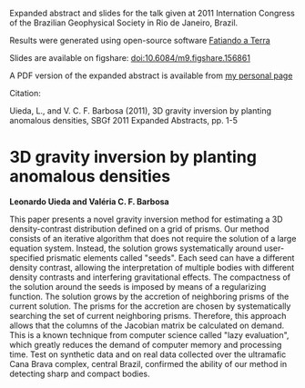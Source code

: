 Expanded abstract and slides for the talk given at 2011 Internation Congress of
the Brazilian Geophysical Society in Rio de Janeiro, Brazil.

Results were generated using open-source software [Fatiando a
Terra](http://fatiando.org)

Slides are available on figshare:
[doi:10.6084/m9.figshare.156861](http://dx.doi.org/10.6084/m9.figshare.156861)

A PDF version of the expanded abstract is available from
[my personal page](http://fatiando.org/people/uieda/)

Citation:

Uieda, L., and V. C. F. Barbosa (2011), 3D gravity inversion by planting
anomalous densities, SBGf 2011 Expanded Abstracts, pp. 1-5

# 3D gravity inversion by planting anomalous densities

**Leonardo Uieda and Valéria C. F. Barbosa**

This paper presents a novel gravity inversion method
for estimating a 3D density-contrast distribution
defined on a grid of prisms. Our method consists of an
iterative algorithm that does not require the solution
of a large equation system. Instead, the solution
grows systematically around user-specified prismatic
elements called "seeds". Each seed can have a
different density contrast, allowing the interpretation
of multiple bodies with different density contrasts and
interfering gravitational effects. The compactness
of the solution around the seeds is imposed by
means of a regularizing function.
The solution
grows by the accretion of neighboring prisms of the
current solution. The prisms for the accretion are
chosen by systematically searching the set of current
neighboring prisms. Therefore, this approach allows
that the columns of the Jacobian matrix be calculated
on demand. This is a known technique from computer
science called "lazy evaluation", which greatly reduces
the demand of computer memory and processing time.
Test on synthetic data and on real data collected over
the ultramafic Cana Brava complex, central Brazil,
confirmed the ability of our method in detecting sharp
and compact bodies.

